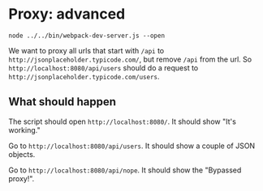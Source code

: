 # Proxy: advanced

```shell
node ../../bin/webpack-dev-server.js --open
```

We want to proxy all urls that start with `/api` to `http://jsonplaceholder.typicode.com/`, but remove `/api` from the url. So `http://localhost:8080/api/users` should do a request to `http://jsonplaceholder.typicode.com/users`.

## What should happen

The script should open `http://localhost:8080/`. It should show "It's working."

Go to `http://localhost:8080/api/users`. It should show a couple of JSON objects.

Go to `http://localhost:8080/api/nope`. It should show the "Bypassed proxy!".
